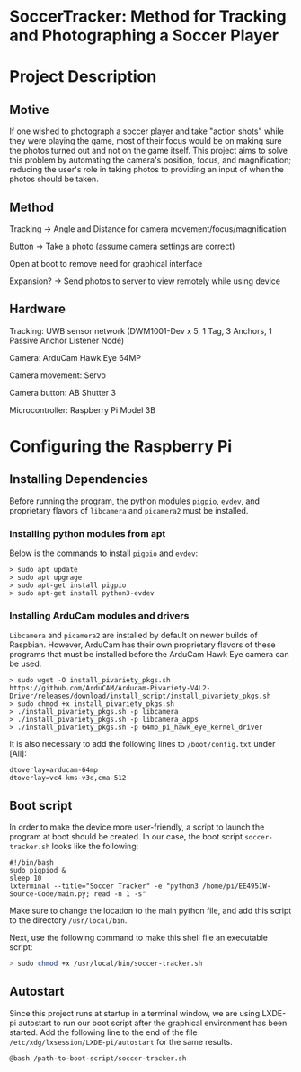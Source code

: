 # SoccerTracker: Method for Tracking and Photographing a Soccer Player

# Project Description

## Motive

If one wished to photograph a soccer player and take "action shots" while they were playing the game, most of their focus would be on making sure the photos turned out and not on the game itself. This project aims to solve this problem by automating the camera's position, focus, and magnification; reducing the user's role in taking photos to providing an input of when the photos should be taken.

## Method

Tracking -> Angle and Distance for camera movement/focus/magnification

Button -> Take a photo (assume camera settings are correct)

Open at boot to remove need for graphical interface

Expansion? -> Send photos to server to view remotely while using device

## Hardware

Tracking: UWB sensor network (DWM1001-Dev x 5, 1 Tag, 3 Anchors, 1 Passive Anchor Listener Node)

Camera: ArduCam Hawk Eye 64MP

Camera movement: Servo

Camera button: AB Shutter 3

Microcontroller: Raspberry Pi Model 3B

# Configuring the Raspberry Pi

## Installing Dependencies

Before running the program, the python modules `pigpio`, `evdev`, and proprietary flavors of `libcamera` and `picamera2` must be installed. 

### Installing python modules from apt

Below is the commands to install `pigpio` and `evdev`:

```shell
> sudo apt update
> sudo apt upgrage
> sudo apt-get install pigpio
> sudo apt-get install python3-evdev
```

### Installing ArduCam modules and drivers

`Libcamera` and `picamera2` are installed by default on newer builds of Raspbian. However, ArduCam has their own proprietary flavors of these programs that must be installed before the ArduCam Hawk Eye camera can be used.

```shell
> sudo wget -O install_pivariety_pkgs.sh https://github.com/ArduCAM/Arducam-Pivariety-V4L2-Driver/releases/download/install_script/install_pivariety_pkgs.sh
> sudo chmod +x install_pivariety_pkgs.sh
> ./install_pivariety_pkgs.sh -p libcamera
> ./install_pivariety_pkgs.sh -p libcamera_apps
> ./install_pivariety_pkgs.sh -p 64mp_pi_hawk_eye_kernel_driver
```

It is also necessary to add the following lines to `/boot/config.txt` under [All]:

```
dtoverlay=arducam-64mp
dtoverlay=vc4-kms-v3d,cma-512
```

## Boot script

In order to make the device more user-friendly, a script to launch the program at boot should be created. In our case, the boot script `soccer-tracker.sh` looks like the following:

```shell
#!/bin/bash
sudo pigpiod &
sleep 10
lxterminal --title="Soccer Tracker" -e "python3 /home/pi/EE4951W-Source-Code/main.py; read -n 1 -s" 
```

Make sure to change the location to the main python file, and add this script to the directory `/usr/local/bin`.

Next, use the following command to make this shell file an executable script:

```bash
> sudo chmod +x /usr/local/bin/soccer-tracker.sh
```

## Autostart

Since this project runs at startup in a terminal window, we are using LXDE-pi autostart to run our boot script after the graphical environment has been started. Add the following line to the end of the file `/etc/xdg/lxsession/LXDE-pi/autostart` for the same results.

```
@bash /path-to-boot-script/soccer-tracker.sh
```
